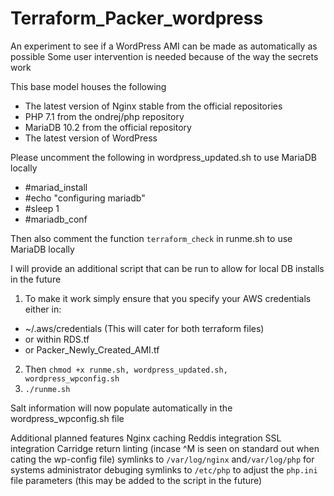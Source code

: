 # Terraform_Packer_wordpress
An experiment to see if a WordPress AMI can be made as automatically as possible 
Some user intervention is needed because of the way the secrets work

This base model houses the following

* The latest version of Nginx stable from the official repositories
* PHP 7.1 from the ondrej/php repository
* MariaDB 10.2 from the official repository
* The latest version of WordPress

Please uncomment the following in wordpress_updated.sh to use MariaDB locally

* #mariad_install
* #echo "configuring mariadb"
* #sleep 1
* #mariadb_conf

Then also comment the function `terraform_check` in runme.sh to use MariaDB locally

I will provide an additional script that can be run to allow for local DB installs in the future


1. To make it work simply ensure that you specify your AWS credentials either in:

* ~/.aws/credentials (This will cater for both terraform files)
* or within RDS.tf
* or Packer_Newly_Created_AMI.tf

2. Then `chmod +x runme.sh, wordpress_updated.sh, wordpress_wpconfig.sh`
3. `./runme.sh`

Salt information will now populate automatically in the wordpress_wpconfig.sh file

Additional planned features 
Nginx caching
Reddis integration 
SSL integration
Carridge return linting (incase ^M is seen on standard out when cating the wp-config file)
symlinks to `/var/log/nginx` and`/var/log/php` for systems administrator debuging
symlinks to `/etc/php` to adjust the `php.ini` file parameters (this may be added to the script in the future)


